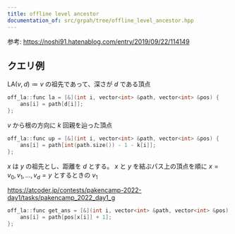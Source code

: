 ```yaml
---
title: offline level ancestor
documentation_of: src/grpah/tree/offline_level_ancestor.hpp
---
```


参考: https://noshi91.hatenablog.com/entry/2019/09/22/114149

## クエリ例
$\mathrm{LA}(v, d) \coloneqq v$ の祖先であって、深さが $d$ である頂点
```cpp
off_la::func la = [&](int i, vector<int> &path, vector<int> &pos) {
    ans[i] = path[d[i]];
};
```

$v$ から根の方向に $k$ 回親を辿った頂点
```cpp
off_la::func up = [&](int i, vector<int> &path, vector<int> &pos) {
    ans[i] = path[int(path.size()) - 1 - k[i]];
};
```

$x$ は $y$ の祖先とし、距離を $d$ とする。 $x$ と $y$ を結ぶパス上の頂点を順に $x = v_0, v_1, \dots, v_d = y$ とするときの $v_1$

https://atcoder.jp/contests/pakencamp-2022-day1/tasks/pakencamp_2022_day1_g
```cpp
off_la::func get_ans = [&](int i, vector<int> &path, vector<int> &pos) {
    ans[i] = path[pos[x[i]] + 1];
};
```
